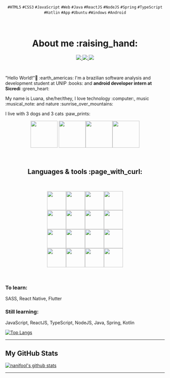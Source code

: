 <p align="center"><code>#HTML5</code> <code>#CSS3</code> <code>#JavaScript</code> <code>#Web</code> <code>#Java</code> <code>#ReactJS</code> <code>#NodeJS</code> <code>#Spring</code> <code>#TypeScript</code> <code>#Kotlin</code> <code>#App</code> <code>#Ubuntu</code> <code>#Windows</code> <code>#Android</code></p>
<h1 align="center"> <br />
About me :raising_hand:
</h1>

<div align="center">
  <p>
    <a href="https://www.linkedin.com/in/nanifool/"><img src="https://img.shields.io/static/v1?label=&labelColor=0077B5&logoColor=white&message=/in/nanifool&color=3a1d6e&style=for-the-badge&logo=LinkedIn"/>
    </a>
    <a href="https://www.instagram.com/nanifool"><img src="https://img.shields.io/static/v1?label=&labelColor=E4405F&logoColor=white&message=@nanifool&color=3a1d6e&style=for-the-badge&logo=Instagram"/>
    </a>
    <a href="https://https://dev.to/nanifool"><img src="https://img.shields.io/static/v1?label=&labelColor=0A0A0A&logoColor=white&message=dev/nanifool&color=3a1d6e&style=for-the-badge&logo=dev.to"/>
    </a>
  </p>
</div><br />


<p>"Hello World!"👋 :earth_americas: I'm a brazilian software analysis and development student at UNIP :books: and <strong>android developer intern at Sicredi</strong> :green_heart:</p>
<p>My name is Luana, she/her/they, I love technology :computer:, music :musical_note: and nature :sunrise_over_mountains:</p>
<p>I live with 3 dogs and 3 cats :paw_prints:</p>
<p align="center"><img src=https://media.giphy.com/media/KCSsp7Ov0nLe0vw6qS/giphy.gif width="85" height="85" /> <img src=https://media.giphy.com/media/QmGZan3zQnep7M25f8/giphy.gif width="85" height="85" /><img src=https://media.giphy.com/media/lpyJOyUl3dJ7028MHx/giphy.gif width="85" height="85" /><img src=https://imgur.com/pXNtHAr.png width="85" height="85"  /></p><br />

<h2 align="center"> Languages & tools :page_with_curl: </h2><br />

<p align="center"><img src="https://cdn.jsdelivr.net/gh/devicons/devicon/icons/html5/html5-original.svg" width="60" height="60" /><img src="https://cdn.jsdelivr.net/gh/devicons/devicon/icons/css3/css3-original.svg" width="60" height="60" /><img src="https://cdn.jsdelivr.net/gh/devicons/devicon/icons/javascript/javascript-original.svg" width="60" height="60" /><img src="https://cdn.jsdelivr.net/gh/devicons/devicon/icons/react/react-original.svg" width="60" height="60" /><br /><img src="https://cdn.jsdelivr.net/gh/devicons/devicon/icons/nodejs/nodejs-original.svg" width="60" height="60" /><img src="https://cdn.jsdelivr.net/gh/devicons/devicon/icons/typescript/typescript-original.svg" width="60" height="60" /><img src="https://cdn.jsdelivr.net/gh/devicons/devicon/icons/gitlab/gitlab-original.svg" width="60" height="60" /><img src="https://cdn.jsdelivr.net/gh/devicons/devicon/icons/git/git-original.svg" width="60" height="60" /><br /><img src="https://cdn.jsdelivr.net/gh/devicons/devicon/icons/c/c-original.svg" width="60" height="60" /><img src="https://cdn.jsdelivr.net/gh/devicons/devicon/icons/java/java-original.svg" width="60" height="60" /><img src="https://cdn.jsdelivr.net/gh/devicons/devicon/icons/spring/spring-original.svg" width="60" height="60" /><img src="https://cdn.jsdelivr.net/gh/devicons/devicon/icons/android/android-original-wordmark.svg" width="60" height="60" /><br /><img src="https://cdn.jsdelivr.net/gh/devicons/devicon/icons/kotlin/kotlin-original-wordmark.svg" width="60" height="60" /><img src="https://cdn.jsdelivr.net/gh/devicons/devicon/icons/postgresql/postgresql-original.svg" width="60" height="60" /><img src="https://cdn.jsdelivr.net/gh/devicons/devicon/icons/gradle/gradle-plain.svg" width="60" height="60" /><img src="https://cdn.jsdelivr.net/gh/devicons/devicon/icons/linux/linux-original.svg" width="60" height="60" /></p><br />


### To learn:
SASS, React Native, Flutter

### Still learning:
JavaScript, ReactJS, TypeScript, NodeJS, Java, Spring, Kotlin

[![Top Langs](https://github-readme-stats.vercel.app/api/top-langs/?username=nanifool&layout=compact&theme=midnight-purple)](https://github.com/anuraghazra/github-readme-stats)

___

## My GitHub Stats
[![nanifool's github stats](https://github-readme-stats.vercel.app/api?username=nanifool&theme=midnight-purple&show_icons=true)](https://github.com/anuraghazra/github-readme-stats)

___
<!--
**nanifool/nanifool** is a ✨ _special_ ✨ repository because its `README.md` (this file) appears on your GitHub profile.

counter 
![Visitor Count](https://profile-counter.glitch.me/nanifool/count.svg)

Here are some ideas to get you started:

- 🔭 I’m currently working on ...
- 🌱 I’m currently learning ...
- 👯 I’m looking to collaborate on ...
- 🤔 I’m looking for help with ...
- 💬 Ask me about ...
- 📫 How to reach me: ...
- 😄 Pronouns: ...
- ⚡ Fun fact: ...
-->
